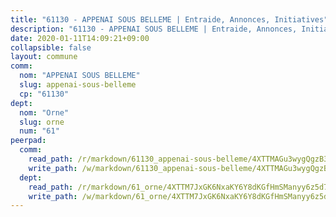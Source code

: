 ```yaml
---
title: "61130 - APPENAI SOUS BELLEME | Entraide, Annonces, Initiatives"
description: "61130 - APPENAI SOUS BELLEME | Entraide, Annonces, Initiatives"
date: 2020-01-11T14:09:21+09:00
collapsible: false
layout: commune
comm:
  nom: "APPENAI SOUS BELLEME"
  slug: appenai-sous-belleme
  cp: "61130"
dept:
  nom: "Orne"
  slug: orne
  num: "61"
peerpad:
  comm:
    read_path: /r/markdown/61130_appenai-sous-belleme/4XTTMAGu3wygQgzB3sNFZ4hguRsSbcTvy5DYs27q7kmubmDwc
    write_path: /w/markdown/61130_appenai-sous-belleme/4XTTMAGu3wygQgzB3sNFZ4hguRsSbcTvy5DYs27q7kmubmDwc-K3TgTcCVxVP4TKkgoxbKTY2dHQeKpiPTBmuG9exksbmKBanK9bECXorQqG8CBp36ReyX9qFL4xYP6sgXRUd8aSsz6Rb6QeE4xNhcoxJy9ue4kWtbzddhqMQ8tADFZaLVXyhZuwUz
  dept:
    read_path: /r/markdown/61_orne/4XTTM7JxGK6NxaKY6Y8dKGfHmSManyy6z5d78TaTcUn3zJjy6
    write_path: /w/markdown/61_orne/4XTTM7JxGK6NxaKY6Y8dKGfHmSManyy6z5d78TaTcUn3zJjy6-K3TgUN9f9h2Fmk7w15QXNPtmJYWWDYEB4sLb6BW46ErzRh2NG4TmnnXd3GJfJ3dVSNBE8WudjKbLAy4CD2mQTtYeoUAUzvKztzGsCxcQ4ezpe7WGMgkNubsBkL3vV47Zushr5DqN
---
```


